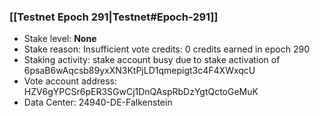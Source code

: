 ### [[Testnet Epoch 291|Testnet#Epoch-291]]
* Stake level: **None**
* Stake reason: Insufficient vote credits: 0 credits earned in epoch 290
* Staking activity: stake account busy due to stake activation of 6psaB6wAqcsb89yxXN3KtPjLD1qmepigt3c4F4XWxqcU
* Vote account address: HZV6gYPCSr6pER3SGwCj1DnQAspRbDzYgtQctoGeMuK
* Data Center: 24940-DE-Falkenstein
